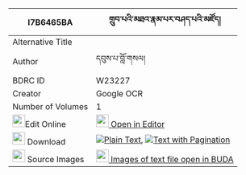 |I7B6465BA|གྲུབ་པའི་མཐའ་རྣམ་པར་བཤད་པའི་མཛོད། 
| --- | --- 
|Alternative Title |
|Author| དབུས་པ་བློ་གསལ།
|BDRC ID | W23227
|Creator | Google OCR
|Number of Volumes| 1
|<img width="25" src="https://img.icons8.com/color/25/000000/edit-property.png">Edit Online| [<img width="25" src="https://avatars.githubusercontent.com/u/45091458?s=200&v=4"> Open in Editor](http://editor.openpecha.org/I7B6465BA)
|<img width="25" src="https://img.icons8.com/fluent/48/000000/download-2.png"/>  Download | [![](https://img.icons8.com/color/20/000000/txt.png)Plain Text](https://github.com/Openpecha/I7B6465BA/releases/download/v1/drubpa_i_ta_nampa_ra_shepa_i_d_plain_I7B6465BA.zip), [![](https://img.icons8.com/color/20/000000/txt.png)Text with Pagination](https://github.com/Openpecha/I7B6465BA/releases/download/v1/drubpa_i_ta_nampa_ra_shepa_i_d_pages_I7B6465BA.zip)
|<img width="25" src="https://img.icons8.com/plasticine/100/000000/pictures-folder.png"/>  Source Images | [<img width="25" src="https://library.bdrc.io/icons/BUDA-small.svg"> Images of text file open in BUDA](https://library.bdrc.io/show/bdr:W23227)